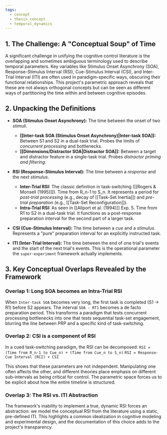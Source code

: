```yaml
---
tags:
  - concept
  - thesis_concept
  - temporal_dynamics
---
```

## 1. The Challenge: A "Conceptual Soup" of Time

A significant challenge in unifying the cognitive control literature is the overlapping and sometimes ambiguous terminology used to describe temporal parameters. Key variables like Stimulus Onset Asynchrony (SOA), Response-Stimulus Interval (RSI), Cue-Stimulus Interval (CSI), and Inter-Trial Interval (ITI) are often used in paradigm-specific ways, obscuring their functional relationships. This project's parametric approach reveals that these are not always orthogonal concepts but can be seen as different ways of partitioning the time within and between cognitive episodes.

## 2. Unpacking the Definitions

*   **SOA (Stimulus Onset Asynchrony):** The time between the onset of two *stimuli*.
    *   **[[Inter-task SOA (Stimulus Onset Asynchrony)|Inter-task SOA]]:** Between S1 and S2 in a dual-task trial. Probes the limits of *concurrent processing* and bottlenecks.
    *   **[[Dimensions/Distractor SOA|Distractor SOA]]:** Between a target and distractor feature in a single-task trial. Probes *distractor priming and filtering*.

*   **RSI (Response-Stimulus Interval):** The time between a *response* and the next *stimulus*.
    *   **Inter-Trial RSI:** The classic definition in task-switching ([[Rogers & Monsell (1995)]]). Time from R_n-1 to S_n. It represents a period for *post-trial processing* (e.g., decay of [[Task-Set Inertia]]) and *pre-trial preparation* (e.g., [[Task-Set Reconfiguration]]).
    *   **Intra-Trial RSI:** As seen in [[Allport et al. (1994)]] Exp. 5. Time from R1 to S2 in a dual-task trial. It functions as a post-response preparation interval for the second part of a larger task.

*   **CSI (Cue-Stimulus Interval):** The time between a *cue* and a *stimulus*. Represents a "pure" preparation interval for an explicitly instructed task.

*   **ITI (Inter-Trial Interval):** The time between the end of one trial's events and the start of the next trial's events. This is the operational parameter the `super-experiment` framework actually implements.

## 3. Key Conceptual Overlaps Revealed by the Framework

### Overlap 1: Long SOA becomes an Intra-Trial RSI

When `Inter-task SOA` becomes very long, the first task is completed (S1 -> R1) before S2 appears. The interval `SOA - RT1` becomes a de facto preparation period. This transforms a paradigm that tests concurrent processing bottlenecks into one that tests sequential task-set engagement, blurring the line between PRP and a specific kind of task-switching.

### Overlap 2: CSI is a component of RSI

In a cued task-switching paradigm, the RSI can be decomposed:
`RSI = (Time from R_n-1 to Cue_n) + (Time from Cue_n to S_n)`
`RSI = Response-Cue Interval (RCI) + CSI`

This shows that these parameters are not independent. Manipulating one often affects the other, and different theories place emphasis on different sub-intervals as being critical for control. The parametric space forces us to be explicit about how the entire timeline is structured.

### Overlap 3: The RSI vs. ITI Abstraction

The framework's inability to implement a true, dynamic RSI forces an abstraction: we model the conceptual RSI from the literature using a static, pre-defined ITI. This highlights a common idealization in cognitive modeling and experimental design, and the documentation of this choice adds to the project's transparency.
